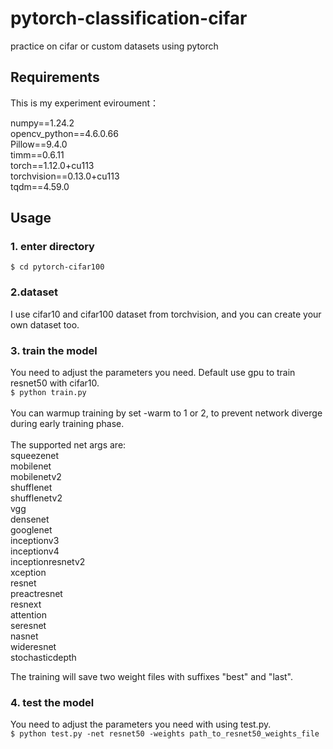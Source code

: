 # pytorch-classification-cifar
practice on cifar or custom datasets using pytorch

## Requirements
This is my experiment eviroument：<br>

numpy==1.24.2<br>
opencv_python==4.6.0.66<br>
Pillow==9.4.0<br>
timm==0.6.11<br>
torch==1.12.0+cu113<br>
torchvision==0.13.0+cu113<br>
tqdm==4.59.0

## Usage
### 1. enter directory
`$ cd pytorch-cifar100`

### 2.dataset
I use cifar10 and cifar100 dataset from torchvision, and you can create your own dataset too.

### 3. train the model
You need to adjust the parameters you need. Default use gpu to train resnet50 with cifar10.<br>
`$ python train.py`<br><br>
You can warmup training by set -warm to 1 or 2, to prevent network diverge during early training phase.<br><br>
The supported net args are:<br>
squeezenet<br>
mobilenet<br>
mobilenetv2<br>
shufflenet<br>
shufflenetv2<br>
vgg<br>
densenet<br>
googlenet<br>
inceptionv3<br>
inceptionv4<br>
inceptionresnetv2<br>
xception<br>
resnet<br>
preactresnet<br>
resnext<br>
attention<br>
seresnet<br>
nasnet<br>
wideresnet<br>
stochasticdepth<br>

The training will save two weight files with suffixes "best" and "last".

### 4. test the model
You need to adjust the parameters you need with using test.py.<br>
`$ python test.py -net resnet50 -weights path_to_resnet50_weights_file`

